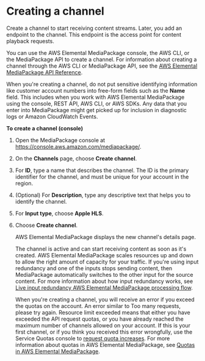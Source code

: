 # Creating a channel<a name="channels-create"></a>

Create a channel to start receiving content streams\. Later, you add an endpoint to the channel\. This endpoint is the access point for content playback requests\.

You can use the AWS Elemental MediaPackage console, the AWS CLI, or the MediaPackage API to create a channel\. For information about creating a channel through the AWS CLI or MediaPackage API, see the [AWS Elemental MediaPackage API Reference](https://docs.aws.amazon.com/mediapackage/latest/apireference/)\.

When you're creating a channel, do not put sensitive identifying information like customer account numbers into free\-form fields such as the **Name** field\. This includes when you work with AWS Elemental MediaPackage using the console, REST API, AWS CLI, or AWS SDKs\. Any data that you enter into MediaPackage might get picked up for inclusion in diagnostic logs or Amazon CloudWatch Events\.

**To create a channel \(console\)**

1. Open the MediaPackage console at [https://console\.aws\.amazon\.com/mediapackage/](https://console.aws.amazon.com/mediapackage/)\.

1. On the **Channels** page, choose **Create channel**\.

1. For **ID**, type a name that describes the channel\. The ID is the primary identifier for the channel, and must be unique for your account in the region\.

1. \(Optional\) For **Description**, type any descriptive text that helps you to identify the channel\.

1. For **Input type**, choose **Apple HLS**\.

1. Choose **Create channel**\.

   AWS Elemental MediaPackage displays the new channel's details page\.

   The channel is active and can start receiving content as soon as it's created\. AWS Elemental MediaPackage scales resources up and down to allow the right amount of capacity for your traffic\. If you're using input redundancy and one of the inputs stops sending content, then MediaPackage automatically switches to the other input for the source content\. For more information about how input redundancy works, see [Live input redundancy AWS Elemental MediaPackage processing flow](what-is-flow-ir.md)\.

   When you're creating a channel, you will receive an error if you exceed the quotas on the account\. An error similar to Too many requests, please try again\. Resource limit exceeded means that either you have exceeded the API request quotas, or you have already reached the maximum number of channels allowed on your account\. If this is your first channel, or if you think you received this error wrongfully, use the Service Quotas console to [request quota increases](https://console.aws.amazon.com/servicequotas/home?region=us-east-1#!/services/mediapackage/quotas)\. For more information about quotas in AWS Elemental MediaPackage, see [Quotas in AWS Elemental MediaPackage](quotas.md)\.